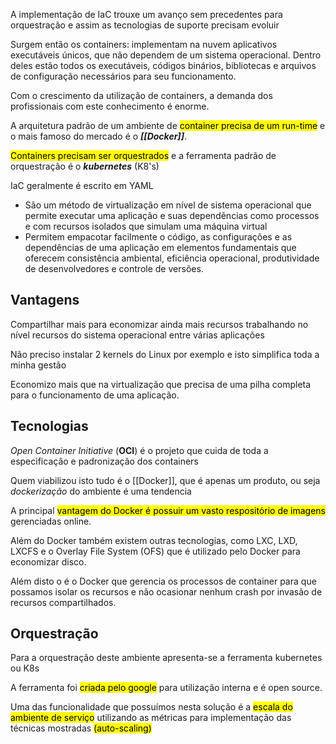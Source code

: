 A implementação de IaC trouxe um avanço sem precedentes para orquestração e assim as tecnologias de suporte precisam evoluir

Surgem então os containers: implementam na nuvem aplicativos executáveis únicos, que não dependem de um sistema operacional. Dentro deles estão todos os executáveis, códigos binários, bibliotecas e arquivos de configuração necessários para seu funcionamento.

Com o crescimento da utilização de containers, a demanda dos profissionais com este conhecimento é enorme.

A arquitetura padrão de um ambiente de <mark class="hltr-yellow">container precisa de um run-time</mark> e o mais famoso do mercado é o ***[[Docker]]***.

<mark class="hltr-yellow">Containers precisam ser orquestrados</mark> e a ferramenta padrão de orquestração é o ***kubernetes*** (K8's) 

IaC geralmente é escrito em YAML

* São um método de virtualização em nível de sistema operacional que permite executar uma aplicação e suas dependências como processos e com recursos isolados que simulam uma máquina virtual
* Permitem empacotar facilmente o código, as configurações e as dependências de uma aplicação em elementos fundamentais que oferecem consistência ambiental, eficiência operacional, produtividade de desenvolvedores e controle de versões.


## Vantagens

Compartilhar mais para economizar ainda mais recursos trabalhando no nível recursos do sistema operacional entre várias aplicações

Não preciso instalar 2 kernels do Linux por exemplo e isto simplifica toda a minha gestão

Economizo mais que na virtualização que precisa de uma pilha completa para o funcionamento de uma aplicação.

## Tecnologias

*Open Container Initiative* (**OCI**) é o projeto que cuida de toda a especificação e padronização dos containers

Quem viabilizou isto tudo é o [[Docker]], que é apenas um produto, ou seja *dockerização* do ambiente é uma tendencia

A principal <mark class="hltr-yellow">vantagem  do Docker é possuir um vasto respositório de imagens</mark> gerenciadas online.

Além do Docker também existem outras tecnologias, como LXC, LXD, LXCFS e o Overlay File System (OFS) que é utilizado pelo Docker para economizar disco.

Além disto o é o Docker que gerencia os processos de container para que possamos isolar os recursos e não ocasionar nenhum crash por invasão de recursos compartilhados.

## Orquestração 
Para a orquestração deste ambiente apresenta-se a ferramenta kubernetes ou K8s

A ferramenta foi <mark class="hltr-yellow">criada pelo google</mark> para utilização interna e é open source.

Uma das funcionalidade que possuímos nesta solução é a <mark class="hltr-yellow">escala do ambiente de serviço</mark> utilizando as métricas para implementação das técnicas mostradas <mark class="hltr-yellow">(auto-scaling)</mark>

